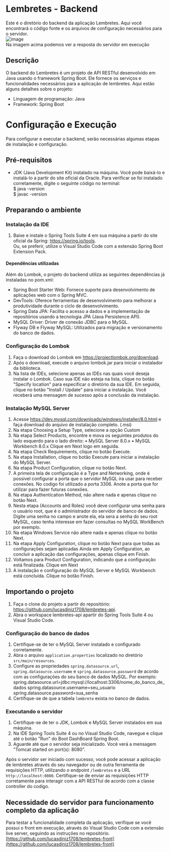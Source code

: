 # Lembretes - Backend

Este é o diretório do backend da aplicação Lembretes. Aqui você encontrará o código fonte e os arquivos de configuração necessários para o servidor.<br>
               ![image](https://github.com/lucasdiniz1708/lembretes-api/blob/main/resposta-servidor.png)
<br> Na imagem acima podemos ver a resposta do servidor em execução
## Descrição

O backend do Lembretes é um projeto de API RESTful desenvolvido em Java usando o framework Spring Boot. Ele fornece os serviços e funcionalidades necessários para a aplicação de lembretes. Aqui estão alguns detalhes sobre o projeto:

- Linguagem de programação: Java
- Framework: Spring Boot

# Configuração e Execução

Para configurar e executar o backend, serão necessárias algumas etapas de instalação e configuração.

## Pré-requisitos

- JDK (Java Development Kit) instalado na máquina. Você pode baixá-lo e instalá-lo a partir do site oficial da Oracle. Para verificar se foi instalado corretamente, digite o seguinte código no terminal:
<br> $ java -version
<br> $ javac -version


## Preparando o ambiente
 ### Instalação da IDE

1. Baixe e instale o Spring Tools Suite 4 em sua máquina a partir do site oficial da Spring: https://spring.io/tools.
  <br> Ou, se preferir, utilize o Visual Studio Code com a extensão Spring Boot Extension Pack.
 
#### Dependências utilizadas

Além do Lombok, o projeto do backend utiliza as seguintes dependências já instaladas no pom.xml:
- Spring Boot Starter Web: Fornece suporte para desenvolvimento de aplicações web com o Spring MVC.
- DevTools: Oferece ferramentas de desenvolvimento para melhorar a produtividade durante o ciclo de desenvolvimento.
- Spring Data JPA: Facilita o acesso a dados e a implementação de repositórios usando a tecnologia JPA (Java Persistence API).
- MySQL Driver: Driver de conexão JDBC para o MySQL.
- Flyway DB e Flyway MySQL: Utilizados para migração e versionamento do banco de dados.
   
### Configuração do Lombok

1. Faça o download do Lombok em https://projectlombok.org/download.
2. Após o download, execute o arquivo lombok.jar para iniciar o instalador da biblioteca.
3. Na lista de IDEs, selecione apenas as IDEs nas quais você deseja instalar o Lombok.
   Caso sua IDE não esteja na lista, clique no botão "Specify location" para especificar o diretório da sua IDE.
   Em seguida, clique no botão "Install / Update" para iniciar a instalação.
   Você receberá uma mensagem de sucesso após a conclusão da instalação.
   
### Instalação MySQL Server
1. Acesse https://dev.mysql.com/downloads/windows/installer/8.0.html e faça download do arquivo de instalação completo. (.msi)
2. Na etapa Choosing a Setup Type, selecione a opção Custom
3. Na etapa Select Products, encontre e mova os seguintes produtos do lado esquerdo para o lado direito:
• MySQL Server 8.0.x
• MySQL Workbench 8.0.x
Clique em Next logo em seguida.
4. Na etapa Check Requirements, clique no botão Execute.
5. Na etapa Installation, clique no botão Execute para iniciar a instalação do MySQL Server.
6. Na etapa Product Configuration, clique no botão Next.
7. A primeira tela de configuração é a Type and Networking, onde é possivel configurar a porta que o servidor 
MySQL ira usar para receber conexões. No codigo foi utilizado a porta 3306. Anote a porta que for utilizar para fazer
futuras conexões.
8. Na etapa Authentication Method, não altere nada e apenas clique no botão Next.
9. Nesta etapa (Accounts and Roles) você deve configurar uma senha para o usuário
root, que é o administrador do servidor de banco de dados. Digite uma senha no campo e anote ela, ela sera a senha
do seu root MySQL, caso tenha interesse em fazer consultas no MySQL WorkBench por exemplo.
10. Na etapa Windows Service não altere nada e apenas clique no botão Next.
11. Na etapa Apply Configuration, clique no botão Next para que todas as
configurações sejam aplicadas
Ainda em Apply Configuration, ao concluir a aplicação das
configurações, apenas clique em Finish.
12. Voltamos para Product Configuration, indicando que a configuração está
finalizada. Clique em Next
13. A instalação e configuração do MySQL Server e MySQL Workbench está concluída. Clique no botão Finish.

## Importando o projeto
1. Faça o clone do projeto a partir do repositório: https://github.com/lucasdiniz1708/lembretes-api.
2. Abra o workspace lembretes-api apartir do Spring Tools Suite 4 ou Visual Studio Code.

### Configuração do banco de dados

1. Certifique-se de ter o MySQL Server instalado e configurado corretamente.
2. Abra o arquivo `application.properties` localizado no diretório `src/main/resources`.
3. Configure as propriedades `spring.datasource.url`, `spring.datasource.username` e `spring.datasource.password` de acordo com as configurações do seu banco de dados MySQL. Por exemplo:
   spring.datasource.url=jdbc:mysql://localhost:3306/nome_do_banco_de_dados
   spring.datasource.username=seu_usuario
   spring.datasource.password=sua_senha
4. Certifique-se de que a tabela `lembrete` exista no banco de dados.

### Executando o servidor

1. Certifique-se de ter o JDK, Lombok e MySQL Server instalados em sua máquina.
2. Na IDE Spring Tools Suite 4 ou no Visual Studio Code, navegue e clique até o botão "Run" do Boot DashBoard Spring Boot. 
3. Aguarde até que o servidor seja inicializado. Você verá a mensagem "Tomcat started on port(s): 8080".

Após o servidor ser iniciado com sucesso, você pode acessar a aplicação de lembretes através do seu navegador ou de outra ferramenta de requisições HTTP, utilizando o endpoint `/lembretes` e a URL `http://localhost:8080`. Certifique-se de enviar as requisições HTTP corretamente para interagir com a API RESTful de acordo com a classe controller do codigo.

## Necessidade do servidor para funcionamento completo da aplicação

Para testar a funcionalidade completa da aplicação, verifique se você possui o front em execução, através do Visual Studio Code com a extensão live server, seguindo as instruções no repositório. [https://github.com/lucasdiniz1708/lembretes-front](https://github.com/lucasdiniz1708/lembretes-front)
